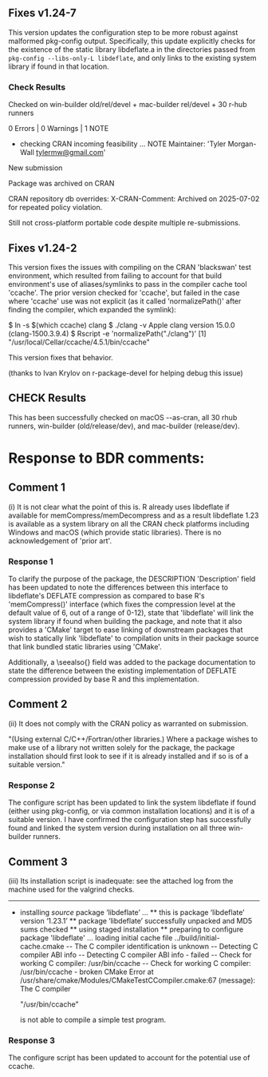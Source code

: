 ## Fixes v1.24-7

This version updates the configuration step to be more robust against malformed pkg-config output. Specifically, this update explicitly checks for the existence of the static library libdeflate.a in the directories passed from `pkg-config --libs-only-L libdeflate`, and only links to the existing system library if found in that location. 

### Check Results 
Checked on win-builder old/rel/devel + mac-builder rel/devel + 30 r-hub runners

0 Errors | 0 Warnings | 1 NOTE

* checking CRAN incoming feasibility ... NOTE
Maintainer: 'Tyler Morgan-Wall <tylermw@gmail.com>'

New submission

Package was archived on CRAN

CRAN repository db overrides:
  X-CRAN-Comment: Archived on 2025-07-02 for repeated policy violation.

  Still not cross-platform portable code despite multiple
    re-submissions.


## Fixes v1.24-2

This version fixes the issues with compiling on the CRAN 'blackswan' test environment, which resulted from failing to account for that build environment's use of aliases/symlinks to pass in the compiler cache tool 'ccache'. The prior version checked for 'ccache', but failed in the case where 'ccache' use was not explicit (as it called 'normalizePath()' after finding the compiler, which expanded the symlink):

$ ln -s $(which ccache) clang
$ ./clang -v
Apple clang version 15.0.0 (clang-1500.3.9.4)
$ Rscript -e 'normalizePath("./clang")'
[1] "/usr/local/Cellar/ccache/4.5.1/bin/ccache"

This version fixes that behavior.

(thanks to Ivan Krylov on r-package-devel for helping debug this issue)

## CHECK Results

This has been successfully checked on macOS --as-cran, all 30 rhub runners, win-builder (old/release/dev), and mac-builder (release/dev).

# Response to BDR comments:

## Comment 1

(i) It is not clear what the point of this is.  R already uses
libdeflate if available for memCompress/memDecompress and as a result
libdeflate 1.23 is available as a system library on all the CRAN check
platforms including Windows and macOS (which provide static libraries).
There is no acknowledgement of 'prior art'.

### Response 1

To clarify the purpose of the package, the DESCRIPTION 'Description' field has been updated to note the differences between this interface to libdeflate's DEFLATE compression as compared to base R's 'memCompress()' interface (which fixes the compression level at the default value of 6, out of a range of 0-12), state that 'libdeflate' will link the system library if found when building the package, and note that it also provides a 'CMake' target to ease linking of downstream packages that wish to statically link 'libdeflate' to compilation units in their package source that link bundled static libraries using 'CMake'.

Additionally, a \seealso{} field was added to the package documentation to state the difference between the existing implementation of DEFLATE compression provided by base R and this implementation.

## Comment 2

(ii) It does not comply with the CRAN policy as warranted on submission.

"(Using external C/C++/Fortran/other libraries.) Where a package wishes
to make use of a library not written solely for the package, the package
installation should first look to see if it is already installed and if
so is of a suitable version."

### Response 2

The configure script has been updated to link the system libdeflate if found (either using pkg-config, or via common installation locations) and it is of a suitable version. I have confirmed the configuration step has successfully found and linked the system version during installation on all three win-builder runners.

## Comment 3

(iii) Its installation script is inadequate: see the attached log from
the machine used for the valgrind checks.

---

* installing *source* package ‘libdeflate’ ...
** this is package ‘libdeflate’ version ‘1.23.1’
** package ‘libdeflate’ successfully unpacked and MD5 sums checked
** using staged installation
** preparing to configure package 'libdeflate' ...
loading initial cache file ../build/initial-cache.cmake
-- The C compiler identification is unknown
-- Detecting C compiler ABI info
-- Detecting C compiler ABI info - failed
-- Check for working C compiler: /usr/bin/ccache
-- Check for working C compiler: /usr/bin/ccache - broken
CMake Error at /usr/share/cmake/Modules/CMakeTestCCompiler.cmake:67 (message):
  The C compiler

    "/usr/bin/ccache"

  is not able to compile a simple test program.

### Response 3

The configure script has been updated to account for the potential use of ccache.
